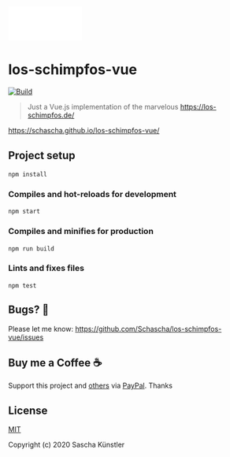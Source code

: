 <img src="src/assets/logo.svg/?raw=true" alt="Logo" width="150">

# los-schimpfos-vue

[![Build](https://github.com/Schascha/los-schimpfos-vue/actions/workflows/build.yml/badge.svg)](https://github.com/Schascha/los-schimpfos-vue/actions/workflows/build.yml)

> Just a Vue.js implementation of the marvelous https://los-schimpfos.de/

https://schascha.github.io/los-schimpfos-vue/

## Project setup
```
npm install
```

### Compiles and hot-reloads for development
```
npm start
```

### Compiles and minifies for production
```
npm run build
```

### Lints and fixes files
```
npm test
```

## Bugs? 🐛

Please let me know: https://github.com/Schascha/los-schimpfos-vue/issues

## Buy me a Coffee ☕

Support this project and [others](https://github.com/Schascha?tab=repositories) via [PayPal](https://www.paypal.me/LosZahlos). Thanks

## License

[MIT](./LICENSE)

Copyright (c) 2020 Sascha Künstler
